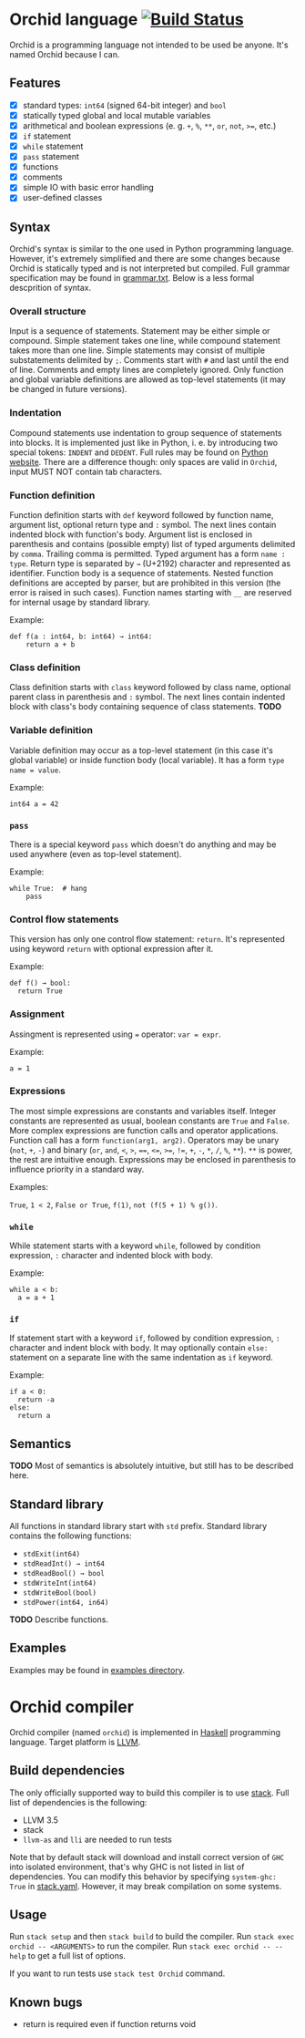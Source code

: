 # Orchid language [![Build Status](https://travis-ci.org/gromakovsky/Orchid.svg?branch=master)](https://travis-ci.org/gromakovsky/Orchid)

Orchid is a programming language not intended to be used be anyone. It's named Orchid because I can.

## Features

- [x] standard types: `int64` (signed 64-bit integer) and `bool`
- [x] statically typed global and local mutable variables
- [x] arithmetical and boolean expressions (e. g. `+`, `%`, `**`, `or`, `not`, `>=`, etc.)
- [x] `if` statement
- [x] `while` statement
- [x] `pass` statement
- [x] functions
- [x] comments
- [x] simple IO with basic error handling
- [x] user-defined classes

## Syntax

Orchid's syntax is similar to the one used in Python programming language. However, it's extremely simplified and there are some changes because Orchid is statically typed and is not interpreted but compiled. Full grammar specification may be found in [grammar.txt](grammar.txt). Below is a less formal descprition of syntax.

### Overall structure

Input is a sequence of statements. Statement may be either simple or compound. Simple statement takes one line, while compound statement takes more than one line. Simple statements may consist of multiple substatements delimited by `;`. Comments start with `#` and last until the end of line. Comments and empty lines are completely ignored. Only function and global variable definitions are allowed as top-level statements (it may be changed in future versions).

### Indentation

Compound statements use indentation to group sequence of statements into blocks. It is implemented just like in Python, i. e. by introducing two special tokens: `INDENT` and `DEDENT`. Full rules may be found on [Python website](https://docs.python.org/3/reference/lexical_analysis.html#indentation). There are a difference though: only spaces are valid in `Orchid`, input MUST NOT contain tab characters.

### Function definition

Function definition starts with `def` keyword followed by function name, argument list, optional return type and `:` symbol. The next lines contain indented block with function's body. Argument list is enclosed in parenthesis and contains (possible empty) list of typed arguments delimited by `comma`. Trailing comma is permitted. Typed argument has a form `name : type`. Return type is separated by `→` (U+2192) character and represented as identifier. Function body is a sequence of statements. Nested function definitions are accepted by parser, but are prohibited in this version (the error is raised in such cases). Function names starting with `__` are reserved for internal usage by standard library.

Example:

```
def f(a : int64, b: int64) → int64:
    return a + b
```

### Class definition

Class definition starts with `class` keyword followed by class name, optional parent class in parenthesis and `:` symbol. The next lines contain indented block with class's body containing sequence of class statements. **TODO**

### Variable definition

Variable definition may occur as a top-level statement (in this case it's global variable) or inside function body (local variable). It has a form `type name = value`.

Example:

```
int64 a = 42
```

### `pass`

There is a special keyword `pass` which doesn't do anything and may be used anywhere (even as top-level statement).

Example:

```
while True:  # hang
    pass
```

### Control flow statements

This version has only one control flow statement: `return`. It's represented using keyword `return` with optional expression after it.

Example:

```
def f() → bool:
  return True
```

### Assignment

Assingment is represented using `=` operator: `var = expr`.

Example:

```
a = 1
```

### Expressions

The most simple expressions are constants and variables itself. Integer constants are represented as usual, boolean constants are `True` and `False`. More complex expressions are function calls and operator applications. Function call has a form `function(arg1, arg2)`. Operators may be unary (`not`, `+`, `-`) and binary (`or`, `and`, `<`, `>`, `==`, `<=`, `>=`, `!=`, `+`, `-`, `*`, `/`, `%`, `**`). `**` is power, the rest are intuitive enough. Expressions may be enclosed in parenthesis to influence priority in a standard way.

Examples:

`True`, `1 < 2`, `False or True`, `f(1)`, `not (f(5 + 1) % g())`.

### `while`

While statement starts with a keyword `while`, followed by condition expression, `:` character and indented block with body.

Example:

```
while a < b:
  a = a + 1
```

### `if`

If statement start with a keyword `if`, followed by condition expression, `:` character and indent block with body. It may optionally contain `else:` statement on a separate line with the same indentation as `if` keyword.

Example:

```
if a < 0:
  return -a
else:
  return a
```

## Semantics

**TODO** Most of semantics is absolutely intuitive, but still has to be described here.

## Standard library

All functions in standard library start with `std` prefix. Standard library contains the following functions:

- `stdExit(int64)`
- `stdReadInt() → int64`
- `stdReadBool() → bool`
- `stdWriteInt(int64)`
- `stdWriteBool(bool)`
- `stdPower(int64, in64)`

**TODO** Describe functions.

## Examples

Examples may be found in [examples directory](examples/).

# Orchid compiler

Orchid compiler (named `orchid`) is implemented in [Haskell](https://www.haskell.org/) programming language. Target platform is [LLVM](http://llvm.org/).

## Build dependencies

The only officially supported way to build this compiler is to use [stack](http://docs.haskellstack.org). Full list of dependencies is the following:

- LLVM 3.5
- stack
- `llvm-as` and `lli` are needed to run tests

Note that by default stack will download and install correct version of `GHC` into isolated environment, that's why GHC is not listed in list of dependencies. You can modify this behavior by specifying `system-ghc: True` in [stack.yaml](stack.yaml). However, it may break compilation on some systems.

## Usage

Run `stack setup` and then `stack build` to build the compiler. Run `stack exec orchid -- <ARGUMENTS>` to run the compiler. Run `stack exec orchid -- --help` to get a full list of options.

If you want to run tests use `stack test Orchid` command.

## Known bugs

- return is required even if function returns void
